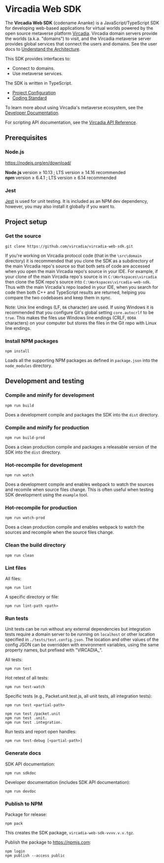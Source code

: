 
# Vircadia Web SDK

The **Vircadia Web SDK** (codename Ananke) is a JavaScript/TypeScript SDK for developing web-based applications for virtual worlds powered by the open source metaverse platform [Vircadia](https://vircadia.com/). Vircadia domain servers provide the worlds (a.k.a. "domains") to visit, and the Vircadia
metaverse server provides global services that connect the users and domains.
See the user docs to [Understand the Architecture](https://docs.vircadia.com/explore/get-started/architecture.html).

This SDK provides interfaces to:
- Connect to domains.
- Use metaverse services.

The SDK is written in TypeScript.
- [Project Configuration](CONFIGURATION.md)
- [Coding Standard](CODING_STANDARD.md)

To learn more about using Vircadia's metaverse ecosystem, see the [Developer Documentation](https://docs.vircadia.dev).

For scripting API documentation, see the [Vircadia API Reference](https://apidocs.vircadia.dev).


## Prerequisites

### Node.js

https://nodejs.org/en/download/

**Node.js** version &ge; 10.13 ; LTS version &ge; 14.16 recommended  
**npm** version &ge; 6.4.1 ; LTS version &ge; 6.14 recommended

### Jest

[Jest](https://jestjs.io/) is used for unit testing. It is included as an NPM dev dependency, however, you may also install it globally if you want
to. 

## Project setup

### Get the source

```
git clone https://github.com/vircadia/vircadia-web-sdk.git
```

If you're working on Vircadia protocol code (that in the `\src\domain` directory) it is recommended that you clone the SDK as
a subdirectory of the main Vircadia repo's source so that both sets of code are accessed when you open the main Vircadia repo's
source in your IDE. For example, if your clone of the main Vircadia repo's source is in `C:\Workspaces\vircadia` then clone
the SDK repo's source into `C:\Workspaces\vircadia-web-sdk`. Thus with the main Vircadia's repo loaded in your IDE, when
you search for code then both C++ and TypeScript results are returned, helping you compare the two codebases and keep them in
sync.

Note: Unix line endings (LF, `0A` character) are used. If using Windows it is recommended that you configure Git's global setting `core.autocrlf` to be `true`. This makes the files use Windows line endings (CRLF, `0D0A` characters) on your computer but stores the files in the Git repo with Linux line endings.


### Install NPM packages

```
npm install
```
Loads all the supporting NPM packages as defined in `package.json` into the `node_modules` directory.

## Development and testing

### Compile and minify for development
```
npm run build
```
Does a development compile and packages the SDK into the `dist` directory.

### Compile and minify for production
```
npm run build-prod
```
Does a clean production compile and packages a releasable version of the SDK into the `dist` directory.

### Hot-recompile for development
```
npm run watch
```
Does a development compile and enables webpack to watch the sources and recomile when source files change.
This is often useful when testing SDK development using the `example` tool.

### Hot-recompile for production
```
npm run watch-prod
```
Does a clean production compile and enables webpack to watch the sources and recompile when the source files change.

### Clean the build directory
```
npm run clean
```

### Lint files

All files:
```
npm run lint
```

A specific directory or file:
```
npm run lint-path <path>
```

### Run tests

Unit tests can be run without any external dependencies but integration tests require a domain server to be running on
`localhost` or other location specified in `./tests/test.config.json`. The location and other values of the config JSON can be
overridden with environment variables, using the same property names, but prefixed with "VIRCADIA_".


All tests:
```
npm run test
```
Hot retest of all tests:
```
npm run test-watch
```

Specific tests (e.g., Packet.unit.test.js, all unit tests, all integration tests):
```
npm run test <partial-path>

npm run test /packet.unit
npm run test .unit.
npm run test .integration.
```

Run tests and report open handles:
```
npm run test-debug [<partial-path>]
```


### Generate docs

SDK API documentation:
```
npm run sdkdoc
```

Developer documentation (includes SDK API documentation):
```
npm run devdoc
```


### Publish to NPM

Package for release:
```
npm pack
```

This creates the SDK package, `vircadia-web-sdk-vvvv.v.v.tgz`.

Publish the package to https://npmjs.com:

```
npm login
npm publish --access public
```
